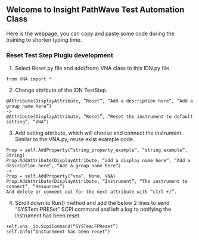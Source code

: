 ## Welcome to Insight PathWave Test Automation Class

Here is the webpage, you can copy and paste some code during the training to shorten typing time.


### Reset Test Step Plugiu development

1.	Select Reset.py file and add(from) VNA class to this IDN.py file.
```
from VNA import *
```
2.	Change attribute of the IDN TestStep. 
```
@Attribute(DisplayAttribute, “Reset”, “Add a description here”, “Add a group name here”)
->
@Attribute(DisplayAttribute, “Reset”, “Reset the instrument to default setting”, “VNA”) 
```
3.  Add setting attribute, which will choose and connect the instrument. Similar to the VNA.py, reuse exist example code.
```
Prop = self.AddProperty(“string_property_example”, “string example”, String)
Prop.AddAttribute(DisplayAttribute, “add a display name here”, “Add a description here”, “Add a group name here”)
-> 
Prop = self.AddProperty(“vna”, None, VNA)
Prop.AddAttribute(DisplayAttribute, “Instrument”, “The instrument to connect”, “Resources”)
And delete or comment out for the next attribute with “ctrl +/”.
```
4.	Scroll down to Run() method and add the below 2 lines to send “SYSTem:PRESet” SCPI command and left a log to notifying the instrument has been reset.
```
self.vna._io.ScpiCommand(“SYSTem:FPReset”)
self.Info(“Insturement has been reset”)
```
